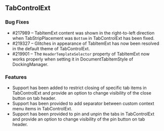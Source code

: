 ## TabControlExt
  
### Bug Fixes

* \#217989 – TabItemExt content was shown in the right-to-left direction when TabStripPlacement was `Bottom` in TabControlExt has been fixed.
* \#219327 – Glitches in appearance of TabItemExt has now been resolved in the default theme of TabControlExt.
* \#219901 – The `HeaderTemplateSelector` property of TabItemExt now works properly when setting it in DocumentTabItemStyle of DockingManager.

### Features

* Support has been added to restrict closing of specific tab items in TabControlExt and provide an option to change visibility of the close button on tab header.
* Support has been provided to add separator between custom context menu items in TabControlExt.
* Support has been provided to pin and unpin the tabs in TabControlExt and provide an option to change visibility of the pin button on tab header.
